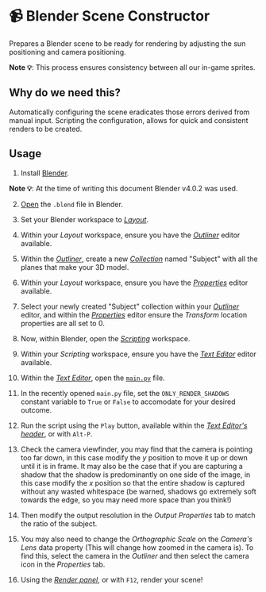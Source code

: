 # 📹 Blender Scene Constructor

Prepares a Blender scene to be ready for rendering by adjusting the sun positioning and camera positioning.

**Note 💡**: This process ensures consistency between all our in-game sprites.

## Why do we need this?

Automatically configuring the scene eradicates those errors derived from manual input. Scripting the configuration, allows for quick and consistent renders to be created.

## Usage

1. Install [Blender](https://www.blender.org/download/).

**Note 💡**: At the time of writing this document Blender v4.0.2 was used.

2. [Open](https://docs.blender.org/manual/en/latest/files/blend/open_save.html) the `.blend` file in Blender.

3. Set your Blender workspace to [_Layout_](https://docs.blender.org/manual/en/latest/interface/window_system/workspaces.html).

4. Within your _Layout_ workspace, ensure you have the [_Outliner_](https://docs.blender.org/manual/en/latest/editors/outliner/introduction.html) editor available.

5. Within the [_Outliner_](https://docs.blender.org/manual/en/latest/editors/outliner/introduction.html), create a new [_Collection_](https://docs.blender.org/manual/en/latest/scene_layout/collections/collections.html) named "Subject" with all the planes that make your 3D model.

6. Within your _Layout_ workspace, ensure you have the [_Properties_](https://docs.blender.org/manual/en/latest/editors/properties_editor.html) editor available.

7. Select your newly created "Subject" collection within your [_Outliner_](https://docs.blender.org/manual/en/latest/editors/outliner/introduction.html) editor, and within the [_Properties_](https://docs.blender.org/manual/en/latest/editors/properties_editor.html) editor ensure the _Transform_ location properties are all set to 0.

8. Now, within Blender, open the [_Scripting_](https://docs.blender.org/manual/en/latest/interface/window_system/workspaces.html) workspace.

9. Within your _Scripting_ workspace, ensure you have the [_Text Editor_](https://docs.blender.org/manual/en/latest/editors/text_editor.html) editor available.

10. Within the [_Text Editor_](https://docs.blender.org/manual/en/latest/editors/text_editor.html), open the [`main.py`](main.py) file.

11. In the recently opened `main.py` file, set the `ONLY_RENDER_SHADOWS` constant variable to `True` or `False` to accomodate for your desired outcome.

12. Run the script using the `Play` button, available within the [_Text Editor's header_](https://docs.blender.org/manual/en/latest/editors/text_editor.html#header), or with `Alt-P`.

13. Check the camera viewfinder, you may find that the camera is pointing too far down, in this case modify the _y_ position to move it up or down until it is in frame. It may also be the case that if you are capturing a shadow that the shadow is predominantly on one side of the image, in this case modify the _x_ position so that the entire shadow is captured without any wasted whitespace (be warned, shadows go extremely soft towards the edge, so you may need more space than you think!)

14. Then modify the output resolution in the _Output Properties_ tab to match the ratio of the subject.

15. You may also need to change the _Orthographic Scale_ on the _Camera's Lens_ data property (This will change how zoomed in the camera is). To find this, select the camera in the _Outliner_ and then select the camera icon in the _Properties_ tab.

16. Using the [_Render panel_](https://docs.blender.org/manual/en/2.79/render/output/render_panel.html), or with `F12`, render your scene!
